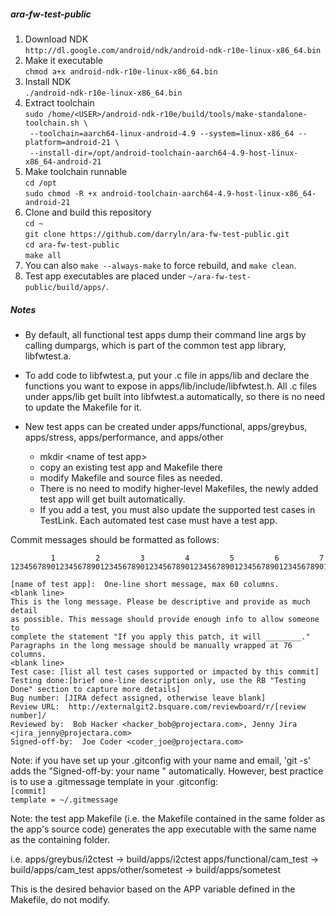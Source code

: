 ##### ara-fw-test-public

1. Download NDK  
   `http://dl.google.com/android/ndk/android-ndk-r10e-linux-x86_64.bin`
2. Make it executable  
   `chmod a+x android-ndk-r10e-linux-x86_64.bin`
3. Install NDK  
   `./android-ndk-r10e-linux-x86_64.bin`
4. Extract toolchain  
   `sudo /home/<USER>/android-ndk-r10e/build/tools/make-standalone-toolchain.sh \`  
   `  --toolchain=aarch64-linux-android-4.9 --system=linux-x86_64 --platform=android-21 \ `   
   `  --install-dir=/opt/android-toolchain-aarch64-4.9-host-linux-x86_64-android-21 `  
5. Make toolchain runnable  
   `cd /opt`  
   `sudo chmod -R +x android-toolchain-aarch64-4.9-host-linux-x86_64-android-21`  
6. Clone and build this repository  
   `cd ~`  
   `git clone https://github.com/darryln/ara-fw-test-public.git`  
   `cd ara-fw-test-public`  
   `make all`  
7. You can also `make --always-make` to force rebuild, and `make clean`.  
8. Test app executables are placed under `~/ara-fw-test-public/build/apps/`.  

##### Notes
* By default, all functional test apps dump their command line args by calling dumpargs, which is part of the common test app library, libfwtest.a.

* To add code to libfwtest.a, put your .c file in apps/lib and declare the functions you want to expose in apps/lib/include/libfwtest.h.  All .c files under apps/lib get built into libfwtest.a automatically, so there is no need to update the Makefile for it.

* New test apps can be created under apps/functional, apps/greybus, apps/stress, apps/performance, and apps/other
  * mkdir \<name of test app\>
  * copy an existing test app and Makefile there
  * modify Makefile and source files as needed.
  * There is no need to modify higher-level Makefiles, the newly added test app will get built automatically.
  * If you add a test, you must also update the supported test cases in TestLink. Each automated test case must have a test app. 

Commit messages should be formatted as follows:
```
         1         2         3         4         5         6         7
1234567890123456789012345678901234567890123456789012345678901234567890123456
```
```
[name of test app]:  One-line short message, max 60 columns. 
<blank line>
This is the long message. Please be descriptive and provide as much detail 
as possible. This message should provide enough info to allow someone to 
complete the statement "If you apply this patch, it will ________."  
Paragraphs in the long message should be manually wrapped at 76 columns. 
<blank line>
Test case: [list all test cases supported or impacted by this commit]
Testing done:[brief one-line description only, use the RB "Testing Done" section to capture more details]
Bug number: [JIRA defect assigned, otherwise leave blank]
Review URL:  http://externalgit2.bsquare.com/reviewboard/r/[review number]/
Reviewed by:  Bob Hacker <hacker_bob@projectara.com>, Jenny Jira <jira_jenny@projectara.com>
Signed-off-by:  Joe Coder <coder_joe@projectara.com> 
```
Note: if you have set up your .gitconfig with your name and email,  'git -s' adds the "Signed-off-by: your name <your email>" automatically.  However, best practice is to use a .gitmessage template in your .gitconfig:  
`[commit]`  
    `template = ~/.gitmessage`

Note: the test app Makefile (i.e. the Makefile contained in the same folder as the app's source code) generates the app executable with the same name as the containing folder.

i.e.
apps/greybus/i2ctest   -> build/apps/i2ctest
apps/functional/cam_test -> build/apps/cam_test
apps/other/sometest -> build/apps/sometest

This is the desired behavior based on the APP variable defined in the Makefile, do not modify.

